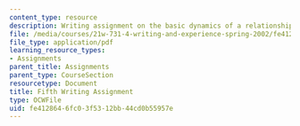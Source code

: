 ```yaml
---
content_type: resource
description: Writing assignment on the basic dynamics of a relationship.
file: /media/courses/21w-731-4-writing-and-experience-spring-2002/fe4128646fc03f5312bb44cd0b55957e_assignment5.pdf
file_type: application/pdf
learning_resource_types:
- Assignments
parent_title: Assignments
parent_type: CourseSection
resourcetype: Document
title: Fifth Writing Assignment
type: OCWFile
uid: fe412864-6fc0-3f53-12bb-44cd0b55957e
---
```

